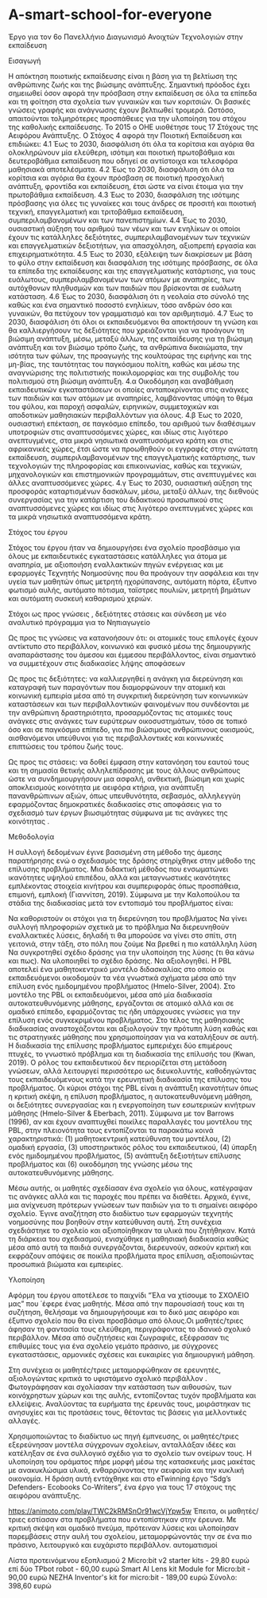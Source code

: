 # A-smart-school-for-everyone
Έργο για τον 6ο Πανελλήνιο Διαγωνισμό Ανοιχτών Τεχνολογιών στην εκπαίδευση

Εισαγωγή

Η απόκτηση ποιοτικής εκπαίδευσης είναι η βάση για τη βελτίωση της ανθρώπινης ζωής και της βιώσιμης ανάπτυξης. Σημαντική πρόοδος έχει σημειωθεί όσον αφορά την πρόσβαση στην εκπαίδευση σε όλα τα επίπεδα και τη φοίτηση στα σχολεία των γυναικών και των κοριτσιών. Οι βασικές γνώσεις γραφής και ανάγνωσης έχουν βελτιωθεί τρομερά. Ωστόσο, απαιτούνται τολμηρότερες προσπάθειες για την υλοποίηση του στόχου της καθολικής εκπαίδευσης.
Το 2015 ο ΟΗΕ υιοθέτησε τους 17 Στόχους της Αειφόρου Ανάπτυξης. 
Ο Στόχος 4 αφορά την Ποιοτική Εκπαίδευση και επιδιώκει:
4.1 Έως το 2030, διασφάλιση ότι όλα τα κορίτσια και αγόρια θα ολοκληρώνουν μία ελεύθερη, ισότιμη και ποιοτική πρωτοβάθμια και δευτεροβάθμια εκπαίδευση που οδηγεί σε  αντίστοιχα και τελεσφόρα μαθησιακά αποτελέσματα.
4.2 Έως το 2030, διασφάλιση ότι όλα τα κορίτσια και αγόρια θα έχουν πρόσβαση σε ποιοτική προσχολική ανάπτυξη, φροντίδα και εκπαίδευση, έτσι ώστε να είναι έτοιμα για την πρωτοβάθμια εκπαίδευση.
4.3 Έως το 2030, διασφάλιση της ισότιμης πρόσβασης για όλες τις γυναίκες και τους άνδρες σε προσιτή και ποιοτική τεχνική, επαγγελματική και τριτοβάθμια εκπαίδευση, συμπεριλαμβανομένων και των πανεπιστημίων.
4.4 Έως το 2030, ουσιαστική αύξηση του αριθμού των νέων και των ενηλίκων οι οποίοι έχουν τις κατάλληλες δεξιότητες, συμπεριλαμβανομένων των τεχνικών και επαγγελματικών δεξιοτήτων, για απασχόληση, αξιοπρεπή εργασία και επιχειρηματικότητα.
4.5 Έως το 2030, εξάλειψη των διακρίσεων με βάση το φύλο στην εκπαίδευση και διασφάλιση της ισότιμης πρόσβασης, σε όλα τα επίπεδα της εκπαίδευσης και της επαγγελματικής κατάρτισης, για τους ευάλωτους, συμπεριλαμβανομένων των ατόμων με αναπηρίες, των αυτόχθονων πληθυσμών και των παιδιών που βρίσκονται σε ευάλωτη κατάσταση.
4.6 Έως το 2030, διασφάλιση ότι η νεολαία στο σύνολό της καθώς και ένα σημαντικό ποσοστό ενηλίκων, τόσο ανδρών όσο και γυναικών, θα πετύχουν τον γραμματισμό και τον αριθμητισμό.
4.7 Έως το 2030, διασφάλιση ότι όλοι οι εκπαιδευόμενοι θα αποκτήσουν τη γνώση και θα καλλιεργήσουν τις δεξιότητες που χρειάζονται για να προάγουν τη βιώσιμη ανάπτυξη, μέσω, μεταξύ άλλων, της εκπαίδευσης για τη βιώσιμη ανάπτυξη και τον βιώσιμο τρόπο ζωής, τα ανθρώπινα δικαιώματα, την ισότητα των φύλων, της προαγωγής της κουλτούρας της ειρήνης και της μη-βίας, της ταυτότητας του παγκόσμιου πολίτη, καθώς και μέσω της αναγνώρισης της πολιτιστικής ποικιλομορφίας και της συμβολής του πολιτισμού στη βιώσιμη ανάπτυξη.
4.α Οικοδόμηση και αναβάθμιση εκπαιδευτικών εγκαταστάσεων οι οποίες ανταποκρίνονται στις ανάγκες των παιδιών και των ατόμων με αναπηρίες, λαμβάνοντας υπόψη το θέμα του φύλου, και παροχή ασφαλών, ειρηνικών, συμμετοχικών και αποδοτικών μαθησιακών περιβαλλόντων για όλους.
4.β Έως το 2020, ουσιαστική επέκταση, σε παγκόσμιο επίπεδο, του αριθμού των διαθέσιμων υποτροφιών στις αναπτυσσόμενες χώρες, και ιδίως στις λιγότερο ανεπτυγμένες, στα μικρά νησιωτικά αναπτυσσόμενα κράτη και στις αφρικανικές χώρες, έτσι ώστε να προωθηθούν οι εγγραφές στην ανώτατη εκπαίδευση, συμπεριλαμβανομένων της επαγγελματικής κατάρτισης, των τεχνολογιών της πληροφορίας και  επικοινωνίας, καθώς και τεχνικών, μηχανολογικών και επιστημονικών προγραμμάτων, στις ανεπτυγμένες και άλλες αναπτυσσόμενες χώρες.
4.γ Έως το 2030, ουσιαστική αύξηση της προσφοράς καταρτισμένων δασκάλων, μέσω, μεταξύ άλλων, της διεθνούς συνεργασίας για την κατάρτιση του διδακτικού προσωπικού στις αναπτυσσόμενες χώρες και ιδίως στις λιγότερο ανεπτυγμένες χώρες και τα μικρά νησιωτικά αναπτυσσόμενα κράτη.


Στόχος του έργου

Στόχος του έργου ήταν να δημιουργήσει ένα σχολείο προσβάσιμο για όλους με εκπαιδευτικές εγκαταστάσεις κατάλληλες για άτομα με αναπηρία, με αξιοποιήση εναλλακτικών πηγών ενέργειας και με εφαρμογές Τεχνητής Νοημοσύνης που θα προάγουν την ασφάλεια και την υγεία των μαθητών όπως μετρητή ηχορύπανσης, αυτόματη πόρτα, έξυπνο φωτισμό αυλής, αυτόματο πότισμα, ταϊστρες πουλιών, μετρητή βημάτων και αυτόματη συσκευή καθαρισμού χεριών.

Στόχοι ως προς γνώσεις , δεξιότητες στάσεις και σύνδεση με νέο αναλυτικό πρόγραμμα για το Νηπιαγωγείο

Ως προς τις γνώσεις να κατανοήσουν ότι: οι ατομικές τους επιλογές έχουν αντίκτυπο στο περιβάλλον, κοινωνικό και φυσικό μέσω της δημιουργικής αναπαράστασης του άμεσου και έμμεσου περιβάλλοντος, είναι σημαντικό να συμμετέχουν στις διαδικασίες λήψης αποφάσεων

Ως προς τις δεξιότητες: να καλλιεργηθεί η ανάγκη για διερεύνηση και καταγραφή των παραγόντων που διαμορφώνουν την ατομική και κοινωνική εμπειρία μέσα από τη συγκριτική διερεύνηση των κοινωνικών καταστάσεων και των περιβαλλοντικών φαινομένων που συνδέονται με την ανθρώπινη δραστηριότητα, προσαρμόζοντας τις ατομικές τους ανάγκες στις ανάγκες των ευρύτερων οικοσυστημάτων, τόσο σε τοπικό όσο και σε παγκόσμιο επίπεδο, για πιο βιώσιμους ανθρώπινους οικισμούς, αισθανόμενοι υπεύθυνοι για τις περιβαλλοντικές και κοινωνικές επιπτώσεις του τρόπου ζωής τους. 

Ως προς τις στάσεις: να δοθεί έμφαση στην κατανόηση του εαυτού τους και τη σημασία θετικής αλληλεπίδρασης με τους άλλους ανθρώπους ώστε να συνδημιουργήσουν μια ασφαλή, ανθεκτική, βιώσιμη και χωρίς αποκλεισμούς κοινότητα με αειφόρα κτήρια, για ανάπτυξη πανανθρώπινων αξιών, όπως υπευθυνότητα, σεβασμός, αλληλεγγύη εφαρμόζοντας δημοκρατικές διαδικασίες στις αποφάσεις για το σχεδιασμό των έργων βιωσιμότητας σύμφωνα με τις ανάγκες της κοινότητας .

Μεθοδολογία

Η συλλογή δεδομένων έγινε βασισμένη στη μέθοδο της άμεσης παρατήρησης ενώ ο σχεδιασμός της δράσης στηρίχθηκε στην μέθοδο της επίλυσης προβλήματος. Μια διδακτική μέθοδος που ενσωματώνει ικανότητες υψηλού επιπέδου, αλλά και μεταγνωστικές ικανότητες εμπλέκοντας στοιχεία κινήτρου και συμπεριφοράς όπως προσπάθεια, επιμονή, εμπλοκή (Γιαννίτση, 2019). Σύμφωνα με την Καλοπούλου τα στάδια της διαδικασίας μετά τον εντοπισμό του προβλήματος είναι:

Να καθοριστούν οι στόχοι για τη διερεύνηση του προβλήματος
Να γίνει συλλογή πληροφοριών σχετικά με το πρόβλημα
Να διερευνηθούν εναλλακτικές λύσεις, δηλαδή τι θα μπορούσε να γίνει στο σπίτι, στη γειτονιά, στην τάξη, στο πόλη που ζούμε
Να βρεθεί η πιο κατάλληλη λύση
Να συγκροτηθεί σχέδιο δράσης για την υλοποίηση της λύσης (τι θα κάνω και πως).
Να υλοποιηθεί το σχέδιο δράσης.
Να αξιολογηθεί.
Η PBL αποτελεί ένα μαθητοκεντρικό μοντέλο διδασκαλίας στο οποίο οι εκπαιδευόμενοι οικοδομούν τα νέα γνωστικά σχήματα μέσα από την επίλυση ενός ημιδομημένου προβλήματος (Hmelo-Silver, 2004). Στο μοντέλο της PBL οι εκπαιδευόμενοι, μέσα από μία διαδικασία αυτοκατευθυνόμενης μάθησης, εργάζονται σε ατομικό αλλά και σε ομαδικό επίπεδο, εφαρμόζοντας τις ήδη υπάρχουσες γνώσεις για την επίλυση ενός συγκεκριμένου προβλήματος. Στο τέλος της μαθησιακής διαδικασίας αναστοχάζονται και αξιολογούν την πρότυπη λύση καθώς και τις στρατηγικές μάθησης που χρησιμοποίησαν για να καταλήξουν σε αυτή. Η διαδικασία της επίλυσης προβλήματος εμπεριέχει δύο επιμέρους πτυχές, το γνωστικό πρόβλημα και τη διαδικασία της επίλυσής του (Kwan, 2019). O ρόλος του εκπαιδευτικού δεν περιορίζεται στη μετάδοση γνώσεων, αλλά λειτουργεί περισσότερο ως διευκολυντής, καθοδηγώντας τους εκπαιδευόμενους κατά την ερευνητική διαδικασία της επίλυσης του προβλήματος. Οι κύριοι στόχοι της PBL είναι η ανάπτυξη ικανοτήτων όπως η κριτική σκέψη, η επίλυση προβλήματος, η αυτοκατευθυνόμενη μάθηση, οι δεξιότητες συνεργασίας και η ενεργοποίηση των εσωτερικών κινήτρων μάθησης (Hmelo-Silver & Eberbach, 2011). Σύμφωνα με τον Barrows (1996), αν και έχουν αναπτυχθεί ποικίλες παραλλαγές του μοντέλου της PBL, στην πλειονότητα τους εντοπίζονται τα παρακάτω κοινά χαρακτηριστικά: (1) μαθητοκεντρική κατεύθυνση του μοντέλου, (2) ομαδική εργασία, (3) υποστηρικτικός ρόλος του εκπαιδευτικού, (4) ύπαρξη ενός ημιδομημένου προβλήματος, (5) ανάπτυξη δεξιοτήτων επίλυσης προβλήματος και (6) οικοδόμηση της γνώσης μέσω της αυτοκατευθυνόμενης μάθησης.

Μέσω αυτής, οι μαθητές σχεδίασαν ένα σχολείο για όλους, κατέγραψαν τις ανάγκες αλλά και τις παροχές που πρέπει να διαθέτει. Αρχικά, έγινε, μια ανίχνευση πρότερων γνώσεων των παιδιών για το τι σημαίνει αειφόρο σχολείο. Έγινε αναζήτηση στο διαδίκτυο των εφαρμογών τεχνητής νοημοσύνης που βοηθούν στην κατεύθυνση αυτή. Στη συνέχεια σχεδιάστηκε το σχολείο και αξιοποίηθηκαν τα υλικά που ζητήθηκαν. Κατά τη διάρκεια του σχεδιασμού, ενισχύθηκε η μαθησιακή διαδικασία καθώς μέσα από αυτή τα παιδιά συνεργάζονται, διερευνούν, ασκούν κριτική και εκφράζουν απόψεις σε ποικίλα προβλήματα προς επίλυση, αξιοποιώντας προσωπικά βιώματα και εμπειρίες.

Υλοποίηση

Αφόρμη του έργου αποτέλεσε το παιχνίδι “Έλα να χτίσουμε το ΣΧΟΛΕΙΟ μας” που ΄έφερε ένας μαθητής. Μέσα από την παρουσίασή τους και τη συζήτηση, θελήσαμε να δημιουργήσουμε και το δικό μας αειφόρο και έξυπνο σχολείο που θα είναι προσβάσιμο από όλους.Οι μαθητές/τριες άφησαν τη φαντασία τους ελεύθερη, περιγράφοντας το ιδανικό σχολικό περιβάλλον. Μέσα από συζητήσεις και ζωγραφιές, εξέφρασαν τις επιθυμίες τους για ένα σχολείο γεμάτο πράσινο, με σύγχρονες εγκαταστάσεις, αρμονικές σχέσεις και ευκαιρίες για δημιουργική μάθηση.

 
Στη συνέχεια οι μαθητές/τριες μεταμορφώθηκαν σε ερευνητές, αξιολογώντας κριτικά το υφιστάμενο σχολικό περιβάλλον . Φωτογράφησαν και σχολίασαν την κατάσταση των αιθουσών, των κοινόχρηστων χώρων και της αυλής, εντοπίζοντας τυχόν προβλήματα και ελλείψεις. Αναλύοντας τα ευρήματα της έρευνάς τους, μοιράστηκαν τις ανησυχίες και τις προτάσεις τους, θέτοντας τις βάσεις για μελλοντικές αλλαγές.
 

Χρησιμοποιώντας το διαδίκτυο ως πηγή έμπνευσης, οι μαθητές/τριες εξερεύνησαν μοντέλα σύγχρονων σχολείων, ανταλλάξαν ιδέες και κατέληξαν σε ένα συλλογικό σχέδιο για το σχολείο των ονείρων τους. Η υλοποίηση του οράματος πήρε μορφή μέσω της κατασκευής μιας μακέτας με ανακυκλώσιμα υλικά, ενθαρρύνοντας την αειφορία και την κυκλική οικονομία. Η δράση αυτή εντάχθηκε και στο eTwinning έργο “Sdg’s Defenders- Ecobooks Co-Writers”, ένα έργο για τους 17 στόχους της αειφόρου ανάπτυξης.

https://animoto.com/play/TWC2kRMSnOr91wcVjYpw5w 
Έπειτα, οι μαθητές/τριες εστίασαν στα προβλήματα που εντοπίστηκαν στην έρευνα. Με κριτική σκέψη και ομαδικό πνεύμα, πρότειναν λύσεις και υλοποίησαν παρεμβάσεις στην αυλή του σχολείου, μεταμορφώνοντάς την σε ένα πιο πράσινο, λειτουργικό και ευχάριστο περιβάλλον. αυτοματισμοί 




Λίστα προτεινόμενου εξοπλισμού
2 Micro:bit v2 starter kits - 29,80 ευρώ επί δύο
TPbot robot - 60,00 ευρώ
Smart AI Lens kit Module for Micro:bit -  90,00 ευρώ
NEZHA Inventor's kit for micro:bit - 189,00 ευρώ
Σύνολο: 398,60 ευρώ

